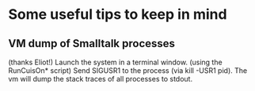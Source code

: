 # Some useful tips to keep in mind

## VM dump of Smalltalk processes

(thanks Eliot!)
Launch the system in a terminal window. (using the RunCuisOn* script)
Send SIGUSR1 to the process (via kill -USR1 pid).
The vm will dump the stack traces of all processes to stdout.